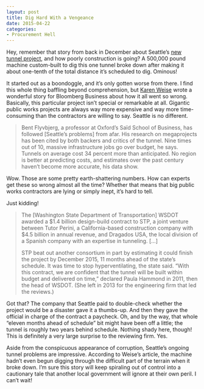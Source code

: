 ```yaml
---
layout: post
title: Dig Hard With a Vengeance
date: 2015-04-22
categories: 
- Procurement Hell
---
```


Hey, remember that story from back in December about Seattle’s [new tunnel project](http://blog.ipsaloquitur.org/post/keep-digging/), and how poorly construction is going? A 500,000 pound machine custom-built to dig this one tunnel broke down after making it about one-tenth of the total distance it’s scheduled to dig. Ominous!

It started out as a boondoggle, and it’s only gotten worse from there. I find this whole thing baffling beyond comprehension, but [Karen Weise](http://www.bloomberg.com/graphics/2015-bertha/) wrote a wonderful story for Bloomberg Business about how it all went so wrong. Basically, this particular project isn’t special or remarkable at all. Gigantic public works projects are always way more expensive and way more time-consuming than the contractors are willing to say. Seattle is no different.

> Bent Flyvbjerg, a professor at Oxford’s Saïd School of Business, has followed [Seattle’s problems] from afar. His research on megaprojects has been cited by both backers and critics of the tunnel. Nine times out of 10, massive infrastructure jobs go over budget, he says. Tunnels on average cost 34 percent more than anticipated. No region is better at predicting costs, and estimates over the past century haven’t become more accurate, his data show.

Wow. Those are some pretty earth-shattering numbers. How can experts get these so wrong almost all the time? Whether that means that big public works contractors are lying or simply inept, it’s hard to tell.

Just kidding!

> The [Washington State Department of Transportation] WSDOT awarded a $1.4 billion design-build contract to STP, a joint venture between Tutor Perini, a California-based construction company with $4.5 billion in annual revenue, and Dragados USA, the local division of a Spanish company with an expertise in tunneling. […]
>
> STP beat out another consortium in part by estimating it could finish the project by December 2015, 11 months ahead of the state’s schedule. It was time to stop hyperventilating, the state said. “With this contract, we are confident that the tunnel will be built within budget and delivered on time,” declared Paula Hammond in 2011, then the head of WSDOT. (She left in 2013 for the engineering firm that led the reviews.)

Got that? The company that Seattle paid to double-check whether the project would be a disaster gave it a thumbs-up. And then they gave the official in charge of the contract a paycheck. Oh, and by the way, that whole “eleven months ahead of schedule” bit might have been off a little; the tunnel is roughly two years behind schedule. Nothing shady here, though! This is definitely a very large surprise to the reviewing firm. Yes.

Aside from the conspicuous appearance of corruption, Seattle’s ongoing tunnel problems are impressive. According to Weise’s article, the machine hadn’t even begun digging through the difficult part of the terrain when it broke down. I’m sure this story will keep spiraling out of control into a cautionary tale that another local government will ignore at their own peril. I can’t wait!